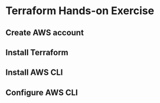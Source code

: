 # Terraform Hands-on Exercise

## Create AWS account

## Install Terraform

## Install AWS CLI

## Configure AWS CLI